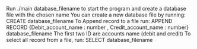 Run ./main database_filename to start the program and create a database file with the chosen name
You can create a new database file by running: CREATE database_filename
To Append record to a file run: APPEND RECORD {Debit_account_name : number , Credit_account_name : number} database_filename
The first two ID are accounts name (debit and credit)
To select all record from a file, run: SELECT database_filename
